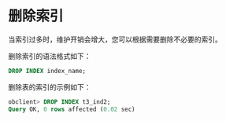 # 删除索引

当索引过多时，维护开销会增大，您可以根据需要删除不必要的索引。

删除索引的语法格式如下：

```sql
DROP INDEX index_name;
```

删除表的索引的示例如下：

```sql
obclient> DROP INDEX t3_ind2;
Query OK, 0 rows affected (0.02 sec)
```
